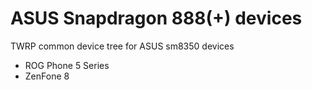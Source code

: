 # ASUS Snapdragon 888(+) devices
TWRP common device tree for ASUS sm8350 devices
- ROG Phone 5 Series
- ZenFone 8
